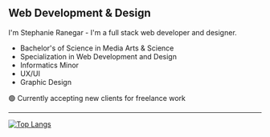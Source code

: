 ## Web Development & Design

I'm Stephanie Ranegar - I'm a full stack web developer and designer.

* Bachelor's of Science in Media Arts & Science 
* Specialization in Web Development and Design
* Informatics Minor
* UX/UI
* Graphic Design

🟢 Currently accepting new clients for freelance work

<hr>

[![Top Langs](https://github-readme-stats.vercel.app/api/top-langs/?username=sranegar&layout=compact&show_icons=true&theme=ayu-mirage&hide=hack&langs_count=8&border_radius=3)](https://github.com/sranegar/github-readme-stats)





